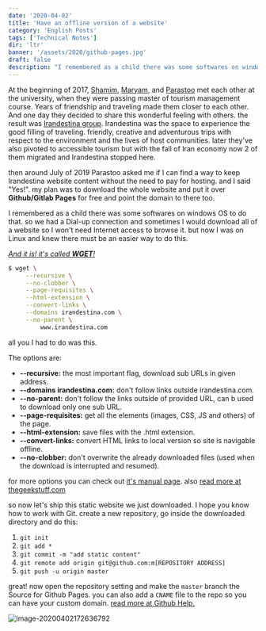 ```yaml
---
date: '2020-04-02'
title: 'Have an offline version of a website'
category: 'English Posts'
tags: ['Technical Notes']
dir: 'ltr'
banner: '/assets/2020/github-pages.jpg'
draft: false
description: "I remembered as a child there was some softwares on windows OS to do that. so we had a Dial-up connection and sometimes I would download all of a website so I won't need Internet access to browse it. but now I was on Linux and knew there must be an easier way to do this."
---
```


At the beginning of 2017, [Shamim](https://irandestina.github.io/website/index.html%3Fp=1269.html), [Maryam](https://irandestina.github.io/website/index.html%3Fp=1273.html), and [Parastoo](https://likeaswallow.com/) met each other at the university, when they were passing master of tourism management course. Years of friendship and traveling made them closer to each other. And one day they decided to share this wonderful feeling with others. the result was [Irandestina group](https://irandestina.github.io/website/). Irandestina was the space to experience the good filling of traveling. friendly, creative and adventurous trips with respect to the environment and the lives of host communities. later they've also pivoted to accessible tourism but with the fall of Iran economy now 2 of them migrated and Irandestina stopped here.

then around July of 2019 Parastoo asked me if I can find a way to keep Irandestina website content without the need to pay for hosting. and I said "Yes!". my plan was to download the whole website and put it over **Github/Gitlab Pages** for free and point the domain to there too.

I remembered as a child there was some softwares on windows OS to do that. so we had a Dial-up connection and sometimes I would download all of a website so I won't need Internet access to browse it. but now I was on Linux and knew there must be an easier way to do this.

[_And it is! it's called **WGET**!_](https://en.wikipedia.org/wiki/Wget)

```bash
$ wget \
     --recursive \
     --no-clobber \
     --page-requisites \
     --html-extension \
     --convert-links \
     --domains irandestina.com \
     --no-parent \
         www.irandestina.com
```

all you I had to do was this.

The options are:

- **--recursive:** the most important flag, download sub URLs in given address.
- **--domains irandestina.com:** don't follow links outside irandestina.com.
- **--no-parent:** don't follow the links outside of provided URL, can b used to download only one sub URL.
- **--page-requisites:** get all the elements (images, CSS, JS and others) of the page.
- **--html-extension:** save files with the .html extension.
- **--convert-links:** convert HTML links to local version so site is navigable offline.
- **--no-clobber:** don't overwrite the already downloaded files (used when the download is interrupted and resumed).

for more options you can check out [it's manual page](https://www.gnu.org/software/wget/manual/html_node/Recursive-Retrieval-Options.html). also [read more at thegeekstuff.com](https://www.thegeekstuff.com/2009/09/the-ultimate-wget-download-guide-with-15-awesome-examples/)

so now let's ship this static website we just downloaded. I hope you know how to work with Git. create a new repository, go inside the downloaded directory and do this:

1. `git init`
2. `git add *`
3. `git commit -m "add static content"`
4. `git remote add origin git@github.com:m[REPOSITORY ADDRESS]`
5. `git push -u origin master`

great! now open the repository setting and make the `master` branch the Source for Github Pages. you can also add a `CNAME` file to the repo so you can have your custom domain. [read more at Github Help.](https://help.github.com/en/github/working-with-github-pages/configuring-a-custom-domain-for-your-github-pages-site)

![image-20200402172636792](/assets/2020/github-pages.jpg)
